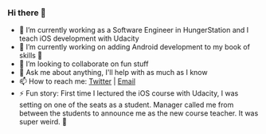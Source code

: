 ### Hi there 👋

- 🔭 I’m currently working as a Software Engineer in HungerStation and I teach iOS development with Udacity
- 🌱 I’m currently working on adding Android development to my book of skills 📔 
- 👯 I’m looking to collaborate on fun stuff
- 💬 Ask me about anything, I'll help with as much as I know
- 📫 How to reach me: [Twitter](https://twitter.com/_atahhan) | [Email](mailto:amr.tahhan@gmail.com)
- ⚡ Fun story: First time I lectured the iOS course with Udacity, I was setting on one of the seats as a student. Manager called me from between the students to announce me as the new course teacher. It was super weird. 😬

